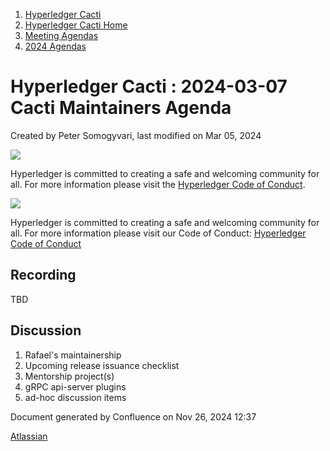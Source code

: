 1. [Hyperledger Cacti](index.html)
2. [Hyperledger Cacti Home](Hyperledger-Cacti-Home_20414469.html)
3. [Meeting Agendas](Meeting-Agendas_20414488.html)
4. [2024 Agendas](2024-Agendas_20415746.html)

# Hyperledger Cacti : 2024-03-07 Cacti Maintainers Agenda

Created by Peter Somogyvari, last modified on Mar 05, 2024

![](https://wiki.hyperledger.org/download/attachments/2392771/welcome.png?version=2&modificationDate=1572450107000&api=v2)

Hyperledger is committed to creating a safe and welcoming community for all. For more information please visit the [Hyperledger Code of Conduct](https://lf-hyperledger.atlassian.net/wiki/spaces/HYP/pages/19595281/Hyperledger+Code+of+Conduct).

![](https://wiki.hyperledger.org/download/attachments/29034696/Antitrustnotice.png?version=1&modificationDate=1581695654000&api=v2)

Hyperledger is committed to creating a safe and welcoming community for all. For more information please visit our Code of Conduct: [Hyperledger Code of Conduct](https://lf-hyperledger.atlassian.net/wiki/spaces/HYP/pages/19595281/Hyperledger+Code+of+Conduct)

## Recording

TBD

## Discussion

1. Rafael's maintainership
2. Upcoming release issuance checklist
3. Mentorship project(s)
4. gRPC api-server plugins
5. ad-hoc discussion items

Document generated by Confluence on Nov 26, 2024 12:37

[Atlassian](http://www.atlassian.com/)
